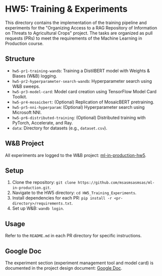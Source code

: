 # HW5: Training & Experiments

This directory contains the implementation of the training pipeline and experiments for the "Organizing Access to a RAG Repository of Information on Threats to Agricultural Crops" project. The tasks are organized as pull requests (PRs) to meet the requirements of the Machine Learning in Production course.

## Structure
- `hw5-pr1-training-wandb`: Training a DistilBERT model with Weights & Biases (W&B) logging.
- `hw5-pr2-hyperparameter-search-wandb`: Hyperparameter search using W&B sweeps.
- `hw5-pr3-model-card`: Model card creation using TensorFlow Model Card Toolkit.
- `hw5-pr4-mosaicbert`: (Optional) Replication of MosaicBERT pretraining.
- `hw5-pr5-nni-hyperparam`: (Optional) Hyperparameter search using Microsoft NNI.
- `hw5-pr6-distributed-training`: (Optional) Distributed training with PyTorch, Accelerate, and Ray.
- `data`: Directory for datasets (e.g., `dataset.csv`).

## W&B Project
All experiments are logged to the W&B project: [ml-in-production-hw5](https://wandb.ai/your-username/ml-in-production-hw5).

## Setup
1. Clone the repository: `git clone https://github.com/msasmsasmsas/ml-in-production.git`.
2. Navigate to the HW5 directory: `cd HW5_Training_Experiments`.
3. Install dependencies for each PR: `pip install -r <pr-directory>/requirements.txt`.
4. Set up W&B: `wandb login`.

## Usage
Refer to the `README.md` in each PR directory for specific instructions.

## Google Doc
The experiment section (experiment management tool and model card) is documented in the project design document: [Google Doc](https://docs.google.com/document/d/14vZZAcJgAqMXq3JPDxV4dyRlhJq6SXe2btOhH0gg8ug/edit?tab=t.0).